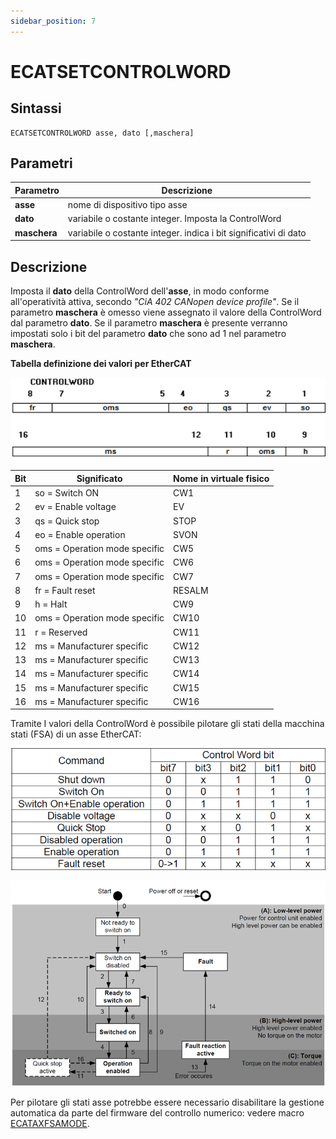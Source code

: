 ```yaml
---
sidebar_position: 7
---
```


# ECATSETCONTROLWORD

## Sintassi

  ```
ECATSETCONTROLWORD asse, dato [,maschera]
  ```

## Parametri
|Parametro         | Descrizione                                                            |                
|------------------|------------------------------------------------------------------------|
| **asse**         | nome di dispositivo tipo asse                                          |         
| **dato**         | variabile o costante integer. Imposta la ControlWord                   |
| **maschera**     | variabile o costante integer. indica i bit significativi di dato       |

## Descrizione
Imposta il **dato** della ControlWord dell'**asse**, in modo conforme all'operatività attiva, secondo _"CiA 402 CANopen device profile"_.
Se il parametro **maschera** è omesso viene assegnato il valore della ControlWord dal parametro **dato**. Se il parametro **maschera** è presente verranno impostati solo i bit del parametro **dato** che sono ad 1 nel parametro **maschera**.

**Tabella definizione dei valori per EtherCAT**

![ControlWordSchema](./img/ControlWordSchema.png)

|Bit	| Significato	                       | Nome in virtuale fisico |             
|-----|------------------------------------|-------------------------|
| 1	  | so = Switch ON	                   | CW1                     |
| 2	  | ev = Enable voltage                | EV                      |
| 3	  | qs = Quick stop		                 | STOP                    |
| 4	  | eo = Enable operation	             | SVON                    |
| 5	  | oms = Operation mode specific    	 | CW5                     |
| 6	  | oms = Operation mode specific      | CW6                     |
| 7	  | oms = Operation mode specific		   | CW7                     |
| 8	  | fr = Fault reset             	     | RESALM                  |
| 9	  | h = Halt                           | CW9                     |
| 10	| oms = Operation mode specific	     | CW10                    |
| 11	| r = Reserved	                     | CW11                    |
| 12	| ms = Manufacturer specific         | CW12                    |
| 13	| ms = Manufacturer specific	       | CW13                    |
| 14	| ms = Manufacturer specific		     | CW14                    |  
| 15	| ms = Manufacturer specific		     | CW15                    |
| 16	| ms = Manufacturer specific		     | CW16                    |

Tramite I valori della ControlWord è possibile pilotare gli stati della macchina stati (FSA) di un asse EtherCAT:

![ControlWordStates](./img/ControlWordStates.png)

![EcatStatesMachine](./img/EcatStatesMachine.png)

Per pilotare gli stati asse potrebbe essere necessario disabilitare la gestione automatica da parte del firmware del controllo numerico: vedere macro [ECATAXFSAMODE](ECATAXFSAMODE.md).